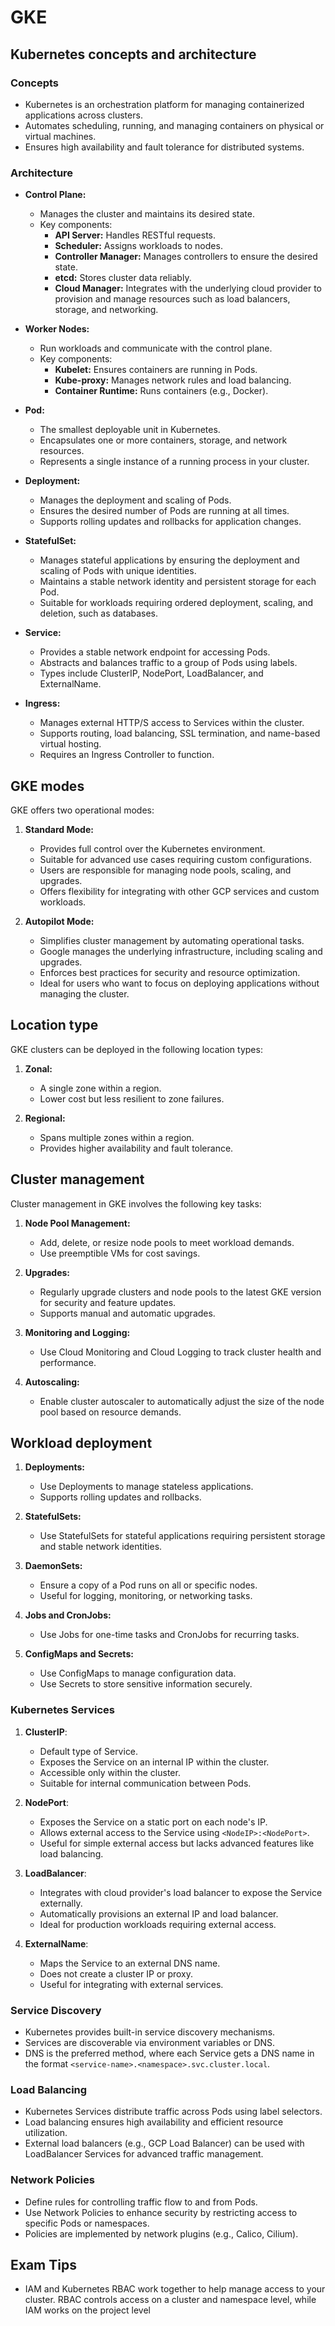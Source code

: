 # GKE

## Kubernetes concepts and architecture

### Concepts
- Kubernetes is an orchestration platform for managing containerized applications across clusters.
- Automates scheduling, running, and managing containers on physical or virtual machines.
- Ensures high availability and fault tolerance for distributed systems.

### Architecture
- **Control Plane:**
  - Manages the cluster and maintains its desired state.
  - Key components:
    - **API Server:** Handles RESTful requests.
    - **Scheduler:** Assigns workloads to nodes.
    - **Controller Manager:** Manages controllers to ensure the desired state.
    - **etcd:** Stores cluster data reliably.
    - **Cloud Manager:** Integrates with the underlying cloud provider to provision and manage resources such as load balancers, storage, and networking.

- **Worker Nodes:**
  - Run workloads and communicate with the control plane.
  - Key components:
    - **Kubelet:** Ensures containers are running in Pods.
    - **Kube-proxy:** Manages network rules and load balancing.
    - **Container Runtime:** Runs containers (e.g., Docker).
 
- **Pod:**
  - The smallest deployable unit in Kubernetes.
  - Encapsulates one or more containers, storage, and network resources.
  - Represents a single instance of a running process in your cluster.

- **Deployment:**
  - Manages the deployment and scaling of Pods.
  - Ensures the desired number of Pods are running at all times.
  - Supports rolling updates and rollbacks for application changes.

- **StatefulSet:**
  - Manages stateful applications by ensuring the deployment and scaling of Pods with unique identities.
  - Maintains a stable network identity and persistent storage for each Pod.
  - Suitable for workloads requiring ordered deployment, scaling, and deletion, such as databases.

- **Service:**
  - Provides a stable network endpoint for accessing Pods.
  - Abstracts and balances traffic to a group of Pods using labels.
  - Types include ClusterIP, NodePort, LoadBalancer, and ExternalName.

- **Ingress:**
  - Manages external HTTP/S access to Services within the cluster.
  - Supports routing, load balancing, SSL termination, and name-based virtual hosting.
  - Requires an Ingress Controller to function.

## GKE modes

GKE offers two operational modes:

1. **Standard Mode:**
   - Provides full control over the Kubernetes environment.
   - Suitable for advanced use cases requiring custom configurations.
   - Users are responsible for managing node pools, scaling, and upgrades.
   - Offers flexibility for integrating with other GCP services and custom workloads.

2. **Autopilot Mode:**
   - Simplifies cluster management by automating operational tasks.
   - Google manages the underlying infrastructure, including scaling and upgrades.
   - Enforces best practices for security and resource optimization.
   - Ideal for users who want to focus on deploying applications without managing the cluster.

## Location type

GKE clusters can be deployed in the following location types:

1. **Zonal:**
   - A single zone within a region.
   - Lower cost but less resilient to zone failures.

2. **Regional:**
   - Spans multiple zones within a region.
   - Provides higher availability and fault tolerance.

## Cluster management

Cluster management in GKE involves the following key tasks:

1. **Node Pool Management:**
   - Add, delete, or resize node pools to meet workload demands.
   - Use preemptible VMs for cost savings.

2. **Upgrades:**
   - Regularly upgrade clusters and node pools to the latest GKE version for security and feature updates.
   - Supports manual and automatic upgrades.

3. **Monitoring and Logging:**
   - Use Cloud Monitoring and Cloud Logging to track cluster health and performance.

4. **Autoscaling:**
   - Enable cluster autoscaler to automatically adjust the size of the node pool based on resource demands.

## Workload deployment

1. **Deployments:**
   - Use Deployments to manage stateless applications.
   - Supports rolling updates and rollbacks.

2. **StatefulSets:**
   - Use StatefulSets for stateful applications requiring persistent storage and stable network identities.

3. **DaemonSets:**
   - Ensure a copy of a Pod runs on all or specific nodes.
   - Useful for logging, monitoring, or networking tasks.

4. **Jobs and CronJobs:**
   - Use Jobs for one-time tasks and CronJobs for recurring tasks.

5. **ConfigMaps and Secrets:**
   - Use ConfigMaps to manage configuration data.
   - Use Secrets to store sensitive information securely.

### Kubernetes Services

1. **ClusterIP**:
   - Default type of Service.
   - Exposes the Service on an internal IP within the cluster.
   - Accessible only within the cluster.
   - Suitable for internal communication between Pods.

2. **NodePort**:
   - Exposes the Service on a static port on each node's IP.
   - Allows external access to the Service using `<NodeIP>:<NodePort>`.
   - Useful for simple external access but lacks advanced features like load balancing.

3. **LoadBalancer**:
   - Integrates with cloud provider's load balancer to expose the Service externally.
   - Automatically provisions an external IP and load balancer.
   - Ideal for production workloads requiring external access.

4. **ExternalName**:
   - Maps the Service to an external DNS name.
   - Does not create a cluster IP or proxy.
   - Useful for integrating with external services.

### Service Discovery

- Kubernetes provides built-in service discovery mechanisms.
- Services are discoverable via environment variables or DNS.
- DNS is the preferred method, where each Service gets a DNS name in the format `<service-name>.<namespace>.svc.cluster.local`.

### Load Balancing

- Kubernetes Services distribute traffic across Pods using label selectors.
- Load balancing ensures high availability and efficient resource utilization.
- External load balancers (e.g., GCP Load Balancer) can be used with LoadBalancer Services for advanced traffic management.

### Network Policies

- Define rules for controlling traffic flow to and from Pods.
- Use Network Policies to enhance security by restricting access to specific Pods or namespaces.
- Policies are implemented by network plugins (e.g., Calico, Cilium).

## Exam Tips
- IAM and Kubernetes RBAC work together to help manage access to your cluster.
RBAC controls access on a cluster and namespace level, while IAM works on the project level